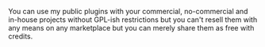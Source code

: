 You can use my public plugins with your commercial, no-commercial and in-house projects without GPL-ish restrictions but you can't resell them with any means on any marketplace but you can merely share them as free with credits.

